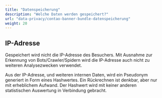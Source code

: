 ```yaml
---
title: "Datenspeicherung"
description: "Welche Daten werden gespeichert?"
url: "data-privacy/contao-banner-bundle-datenspeicherung"
weight: 20
---
```


## IP-Adresse

Gespeichert wird nicht die IP-Adresse des Besuchers. Mit Ausnahme zur Erkennung von Bots/Crawler/Spidern wird die IP-Adresse auch nicht zu weiteren Analysezwecken verwendet.

Aus der IP-Adresse, und weiteren internen Daten, wird ein Pseudonym generiert in Form eines Hashwertes. Ein Rückrechnen ist denkbar, aber nur mit erheblichem Aufwand. Der Hashwert wird mit keiner anderen statistischen Auswertung in Verbindung gebracht.